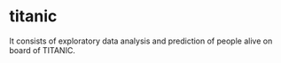 # titanic
It consists of exploratory data analysis and prediction of people alive on board of TITANIC.
